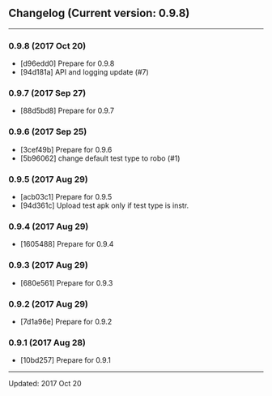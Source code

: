 ## Changelog (Current version: 0.9.8)

-----------------

### 0.9.8 (2017 Oct 20)

* [d96edd0] Prepare for 0.9.8
* [94d181a] API and logging update (#7)

### 0.9.7 (2017 Sep 27)

* [88d5bd8] Prepare for 0.9.7

### 0.9.6 (2017 Sep 25)

* [3cef49b] Prepare for 0.9.6
* [5b96062] change default test type to robo (#1)

### 0.9.5 (2017 Aug 29)

* [acb03c1] Prepare for 0.9.5
* [94d361c] Upload test apk only if test type is instr.

### 0.9.4 (2017 Aug 29)

* [1605488] Prepare for 0.9.4

### 0.9.3 (2017 Aug 29)

* [680e561] Prepare for 0.9.3

### 0.9.2 (2017 Aug 29)

* [7d1a96e] Prepare for 0.9.2

### 0.9.1 (2017 Aug 28)

* [10bd257] Prepare for 0.9.1

-----------------

Updated: 2017 Oct 20